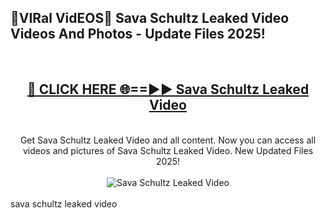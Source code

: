 <h2>🔴VIRal VidEOS🔴 Sava Schultz Leaked Video Videos And Photos - Update Files 2025!</h2>
<br>
<div align="center">
<h2><a href="https://virallinks.top/odZfE0" rel="nofollow">🔴 CLICK HERE 🌐==►► Sava Schultz Leaked Video</a></h2>
<br>
Get Sava Schultz Leaked Video and all content. Now you can access all videos and pictures of Sava Schultz Leaked Video. New Updated Files 2025!
<br>
<br>
<a href="https://virallinks.top/odZfE0" rel="nofollow" data-target="animated-image.originalLink"><img src="https://i.imgur.com/dJHk4Zq.gif)" alt="Sava Schultz Leaked Video" style="max-width: 100%; display: inline-block;" data-target="animated-image.originalImage"></a>
</div>
<br>
sava schultz leaked video